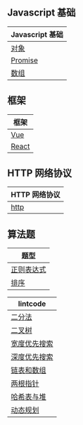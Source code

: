 ## Javascript 基础

| Javascript 基础                          |
| ---------------------------------------- |
| [对象](./javascript/object/index.md)     |
| [Promise](./javascript/promise/index.md) |
| [数组](./javascript/array/index.md)      |

## 框架

| 框架                                |
| ----------------------------------- |
| [Vue](./framework/vue/index.md)     |
| [React](./framework/react/index.md) |

## HTTP 网络协议

| HTTP 网络协议                   |
| ------------------------------- |
| [http](./network/http/index.md) |

## 算法题

| 题型                               |
| ---------------------------------- |
| [正则表达式](./src/regex/index.md) |
| [排序](./src/sort/index.md)        |

| lintcode                                                     |
| ------------------------------------------------------------ |
| [二分法](./src/lintcode/binary-search/index.md)              |
| [二叉树](./src/lintcode/binary-tree/index.md)                |
| [宽度优先搜索](./src/lintcode/breadth-first-search/index.md) |
| [深度优先搜索](./src/lintcode/depth-first-search/index.md)   |
| [链表和数组](./src/lintcode/linked-list-array/index.md)      |
| [两根指针](./src/lintcode/two-pointers/index.md)             |
| [哈希表与堆](./src/lintcode/hash-heap/index.md)              |
| [动态规划](./src/lintcode/dynamic-programming/index.md)      |
